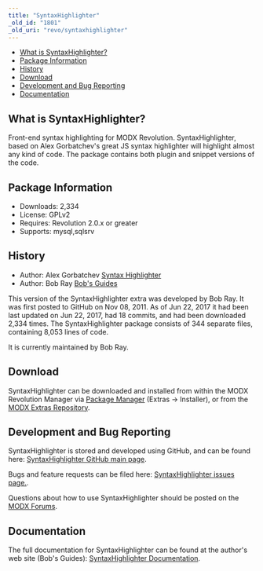 ```yaml
---
title: "SyntaxHighlighter"
_old_id: "1801"
_old_uri: "revo/syntaxhighlighter"
---
```


- [What is SyntaxHighlighter?](#SyntaxHighlighter-WhatisSyntaxHighlighter)
- [Package Information](#SyntaxHighlighter-Information)
- [History](#SyntaxHighlighter-History)
- [Download](#SyntaxHighlighter-Download)
- [Development and Bug Reporting](#SyntaxHighlighter-DevelopmentandBugReporting)
- [Documentation](#SyntaxHighlighter-Documentation)
 
## What is SyntaxHighlighter?

Front-end syntax highlighting for MODX Revolution. SyntaxHighlighter, based on Alex Gorbatchev's great JS syntax highlighter will highlight almost any kind of code. The package contains both plugin and snippet versions of the code.

## Package Information

- Downloads: 2,334
- License: GPLv2
- Requires: Revolution 2.0.x or greater
- Supports: mysql,sqlsrv

## History

- Author: Alex Gorbatchev [Syntax Highlighter](http://alexgorbatchev.com/SyntaxHighlighter/)
- Author: Bob Ray [Bob's Guides](https://bobsguides.com)

 This version of the SyntaxHighlighter extra was developed by Bob Ray. It was first posted to GitHub on Nov 08, 2011. As of Jun 22, 2017 it had been last updated on Jun 22, 2017, had 18 commits, and had been downloaded 2,334 times. The SyntaxHighlighter package consists of 344 separate files, containing 8,053 lines of code.

It is currently maintained by Bob Ray.

## Download

 SyntaxHighlighter can be downloaded and installed from within the MODX Revolution Manager via [Package Manager](developing-in-modx/advanced-development/package-management "Package Manager") (Extras -> Installer), or from the [MODX Extras Repository](https://modx.com/extras/package/syntaxhighlighter).

## Development and Bug Reporting 

 SyntaxHighlighter is stored and developed using GitHub, and can be found here: [SyntaxHighlighter GitHub main page](https://github.com/BobRay/syntaxhighlighter).

 Bugs and feature requests can be filed here: [SyntaxHighlighter issues page.](https://github.com/BobRay/syntaxhighlighter/issues).

Questions about how to use SyntaxHighlighter should be posted on the [MODX Forums](https://forums.modx.com).

## Documentation

 The full documentation for SyntaxHighlighter can be found at the author's web site (Bob's Guides): [SyntaxHighlighter Documentation](https://bobsguides.com/syntaxhighlighter-tutorial.html).